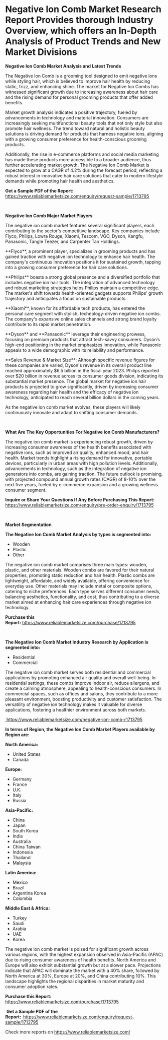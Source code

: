 <p><h1>Negative Ion Comb Market Research Report Provides thorough Industry Overview, which offers an In-Depth Analysis of Product Trends and New Market Divisions</h1></p><p><strong>Negative Ion Comb Market Analysis and Latest Trends</strong></p>
<p><p>The Negative Ion Comb is a grooming tool designed to emit negative ions while styling hair, which is believed to improve hair health by reducing static, frizz, and enhancing shine. The market for Negative Ion Combs has witnessed significant growth due to increasing awareness about hair care and the rising demand for personal grooming products that offer added benefits.</p><p>Market growth analysis indicates a positive trajectory, fueled by advancements in technology and material innovation. Consumers are increasingly seeking multifunctional beauty tools that not only style but also promote hair wellness. The trend toward natural and holistic beauty solutions is driving demand for products that harness negative ions, aligning with a growing consumer preference for health-conscious grooming products.</p><p>Additionally, the rise in e-commerce platforms and social media marketing has made these products more accessible to a broader audience, thus further accelerating market growth. The Negative Ion Comb Market is expected to grow at a CAGR of 4.2% during the forecast period, reflecting a robust interest in innovative hair care solutions that cater to modern lifestyle demands while promoting hair health and aesthetics.</p></p>
<p><strong>Get a Sample PDF of the Report:&nbsp;</strong> <a href="https://www.reliablemarketsize.com/enquiry/request-sample/1713795?utm_campaign=1133&utm_medium=2&utm_source=Github&utm_content=ia&utm_term=08022025&utm_id=negative-ion-comb">https://www.reliablemarketsize.com/enquiry/request-sample/1713795</a></p>
<p>&nbsp;</p>
<p><strong>Negative Ion Comb Major Market Players</strong></p>
<p><p>The negative ion comb market features several significant players, each contributing to the sector's competitive landscape. Key companies include Flyco, Philips, Lowra Rouge, Xiaomi, Tescom, VGO, Dyson, Kangfu, Panasonic, Tangle Teezer, and Carpenter Tan Holdings.</p><p>**Flyco**, a prominent player, specializes in grooming products and has gained traction with negative ion technology to enhance hair health. The company's continuous innovation positions it for sustained growth, tapping into a growing consumer preference for hair care solutions.</p><p>**Philips** boasts a strong global presence and a diversified portfolio that includes negative ion hair tools. The integration of advanced technology and robust marketing strategies helps Philips maintain a competitive edge. The market's shift towards health-oriented gadgets supports Philips’ growth trajectory and anticipates a focus on sustainable products.</p><p>**Xiaomi**, known for its affordable tech products, has entered the personal care segment with stylish, technology-driven negative ion combs. The company's expansive online sales channels and strong brand loyalty contribute to its rapid market penetration.</p><p>**Dyson** and **Panasonic** leverage their engineering prowess, focusing on premium products that attract tech-savvy consumers. Dyson’s high-end positioning in the market emphasizes innovation, while Panasonic appeals to a wide demographic with its reliability and performance.</p><p>**Sales Revenue & Market Size**: Although specific revenue figures for these companies are varied, Dyson's revenue in its overall product line reached approximately $6.5 billion in the fiscal year 2023. Philips reported over $20 billion in revenue across its consumer goods division, indicating its substantial market presence. The global market for negative ion hair products is projected to grow significantly, driven by increasing consumer awareness regarding hair health and the efficacy of negative ion technology, anticipated to reach several billion dollars in the coming years. </p><p>As the negative ion comb market evolves, these players will likely continuously innovate and adapt to shifting consumer demands.</p></p>
<p>&nbsp;</p>
<p><strong>What Are The Key Opportunities For Negative Ion Comb Manufacturers?</strong></p>
<p><p>The negative ion comb market is experiencing robust growth, driven by increasing consumer awareness of the health benefits associated with negative ions, such as improved air quality, enhanced mood, and hair health. Market trends highlight a rising demand for innovative, portable devices, particularly in urban areas with high pollution levels. Additionally, advancements in technology, such as the integration of negative ion generators into combs, are gaining traction. The future outlook is promising, with projected compound annual growth rates (CAGR) of 8-10% over the next five years, fueled by e-commerce expansion and a growing wellness consumer segment.</p></p>
<p><strong>Inquire or Share Your Questions If Any Before Purchasing This Report:</strong> <a href="https://www.reliablemarketsize.com/enquiry/pre-order-enquiry/1713795?utm_campaign=1133&utm_medium=2&utm_source=Github&utm_content=ia&utm_term=08022025&utm_id=negative-ion-comb">https://www.reliablemarketsize.com/enquiry/pre-order-enquiry/1713795</a></p>
<p>&nbsp;</p>
<p><strong>Market Segmentation</strong></p>
<p><strong>The Negative Ion Comb Market Analysis by types is segmented into:</strong></p>
<p><ul><li>Wooden</li><li>Plastic</li><li>Other</li></ul></p>
<p><p>The negative ion comb market comprises three main types: wooden, plastic, and other materials. Wooden combs are favored for their natural properties, promoting static reduction and hair health. Plastic combs are lightweight, affordable, and widely available, offering convenience for everyday use. Other materials may include metal or composite options, catering to niche preferences. Each type serves different consumer needs, balancing aesthetics, functionality, and cost, thus contributing to a diverse market aimed at enhancing hair care experiences through negative ion technology.</p></p>
<p><strong>Purchase this Report:&nbsp;</strong><a href="https://www.reliablemarketsize.com/purchase/1713795?utm_campaign=1133&utm_medium=2&utm_source=Github&utm_content=ia&utm_term=08022025&utm_id=negative-ion-comb">https://www.reliablemarketsize.com/purchase/1713795</a></p>
<p>&nbsp;</p>
<p><strong>The Negative Ion Comb Market Industry Research by Application is segmented into:</strong></p>
<p><ul><li>Residential</li><li>Commercial</li></ul></p>
<p><p>The negative ion comb market serves both residential and commercial applications by promoting enhanced air quality and overall well-being. In residential settings, these combs improve indoor air, reduce allergens, and create a calming atmosphere, appealing to health-conscious consumers. In commercial spaces, such as offices and salons, they contribute to a more pleasant environment, boosting productivity and customer satisfaction. The versatility of negative ion technology makes it valuable for diverse applications, fostering a healthier environment across both markets.</p></p>
<p><a href="https://www.reliablemarketsize.com/negative-ion-comb-r1713795?utm_campaign=1133&utm_medium=2&utm_source=Github&utm_content=ia&utm_term=08022025&utm_id=negative-ion-comb">&nbsp;https://www.reliablemarketsize.com/negative-ion-comb-r1713795</a></p>
<p><strong>In terms of Region, the Negative Ion Comb Market Players available by Region are:</strong></p>
<p>
    <p> <strong> North America: </strong>
        <ul>
            <li>United States</li>
            <li>Canada</li>
        </ul>
        </p> 
    <p> <strong> Europe: </strong>
        <ul>
            <li>Germany</li>
            <li>France</li>
            <li>U.K.</li>
            <li>Italy</li>
            <li>Russia</li>
        </ul>
        </p> 
    <p> <strong> Asia-Pacific: </strong>
        <ul>
            <li>China</li>
            <li>Japan</li>
            <li>South Korea</li>
            <li>India</li>
            <li>Australia</li>
            <li>China Taiwan</li>
            <li>Indonesia</li>
            <li>Thailand</li>
            <li>Malaysia</li>
        </ul>
        </p> 
    <p> <strong> Latin America: </strong>
        <ul>
            <li>Mexico</li>
            <li>Brazil</li>
            <li>Argentina Korea</li>
            <li>Colombia</li>
        </ul>
        </p> 
    <p> <strong> Middle East & Africa: </strong>
        <ul>
            <li>Turkey</li>
            <li>Saudi</li>
            <li>Arabia</li>
            <li>UAE</li>
            <li>Korea</li>
        </ul>
    </p>
    </p>
<p><p>The negative ion comb market is poised for significant growth across various regions, with the highest expansion observed in Asia-Pacific (APAC) due to rising consumer awareness of health benefits. North America and Europe will also exhibit substantial growth but at a slower pace. Projections indicate that APAC will dominate the market with a 40% share, followed by North America at 30%, Europe at 20%, and China contributing 10%. This landscape highlights the regional disparities in market maturity and consumer adoption rates.</p></p>
<p><strong>Purchase this Report: </strong><a href="https://www.reliablemarketsize.com/purchase/1713795?utm_campaign=1133&utm_medium=2&utm_source=Github&utm_content=ia&utm_term=08022025&utm_id=negative-ion-comb">https://www.reliablemarketsize.com/purchase/1713795</a></p>
<p>&nbsp;<strong>Get a Sample PDF of the Report:&nbsp;&nbsp;</strong><a href="https://www.reliablemarketsize.com/enquiry/request-sample/1713795?utm_campaign=1133&utm_medium=2&utm_source=Github&utm_content=ia&utm_term=08022025&utm_id=negative-ion-comb">https://www.reliablemarketsize.com/enquiry/request-sample/1713795</a></p>
<p><strong></strong></p>
<p>Check more reports on <a href="https://www.reliablemarketsize.com/?utm_campaign=1133&utm_medium=2&utm_source=Github&utm_content=ia&utm_term=08022025&utm_id=negative-ion-comb">https://www.reliablemarketsize.com/</a></p>